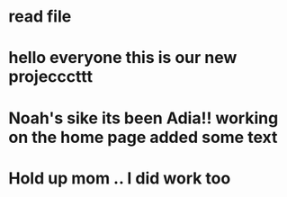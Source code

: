 # read file

# hello everyone this is our new projecccttt

# Noah's sike its been Adia!! working on the home page added some text

# Hold up mom .. I did work too
